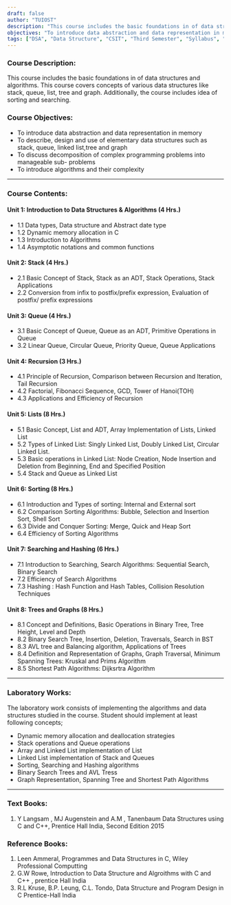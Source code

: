 ```yaml
---
draft: false
author: "TUIOST"
description: "This course includes the basic foundations in of data structures and algorithms. This course covers concepts of various data structures like stack, queue, list, tree and graph. Additionally, the course includes idea of sorting and searching."
objectives: "To introduce data abstraction and data representation in memory, To describe, design and use of elementary data structures such as stack, queue, linked list, tree and graph, To discuss decomposition of complex programming problems into manageable sub-problems, To introduce algorithms and their complexity"
tags: ["DSA", "Data Structure", "CSIT", "Third Semester", "Syllabus", "TU"]
---
```


### Course Description:

This course includes the basic foundations in of data structures and algorithms. This course covers concepts of various data structures like stack, queue, list, tree and graph. Additionally, the course includes idea of sorting and searching.

### Course Objectives:

- To introduce data abstraction and data representation in memory
- To describe, design and use of elementary data structures such as stack, queue, linked list,tree and graph
- To discuss decomposition of complex programming problems into manageable sub-
  problems
- To introduce algorithms and their complexity

<hr>

### Course Contents:

#### Unit 1: Introduction to Data Structures & Algorithms (4 Hrs.)

- 1.1 Data types, Data structure and Abstract date type
- 1.2 Dynamic memory allocation in C
- 1.3 Introduction to Algorithms
- 1.4 Asymptotic notations and common functions

#### Unit 2: Stack (4 Hrs.)

- 2.1 Basic Concept of Stack, Stack as an ADT, Stack Operations, Stack Applications
- 2.2 Conversion from infix to postfix/prefix expression, Evaluation of postfix/ prefix
  expressions

#### Unit 3: Queue (4 Hrs.)

- 3.1 Basic Concept of Queue, Queue as an ADT, Primitive Operations in Queue
- 3.2 Linear Queue, Circular Queue, Priority Queue, Queue Applications

#### Unit 4: Recursion (3 Hrs.)

- 4.1 Principle of Recursion, Comparison between Recursion and Iteration, Tail Recursion
- 4.2 Factorial, Fibonacci Sequence, GCD, Tower of Hanoi(TOH)
- 4.3 Applications and Efficiency of Recursion

#### Unit 5: Lists (8 Hrs.)

- 5.1 Basic Concept, List and ADT, Array Implementation of Lists, Linked List
- 5.2 Types of Linked List: Singly Linked List, Doubly Linked List, Circular Linked List.
- 5.3 Basic operations in Linked List: Node Creation, Node Insertion and Deletion from
  Beginning, End and Specified Position
- 5.4 Stack and Queue as Linked List

#### Unit 6: Sorting (8 Hrs.)

- 6.1 Introduction and Types of sorting: Internal and External sort
- 6.2 Comparison Sorting Algorithms: Bubble, Selection and Insertion Sort, Shell Sort
- 6.3 Divide and Conquer Sorting: Merge, Quick and Heap Sort
- 6.4 Efficiency of Sorting Algorithms

#### Unit 7: Searching and Hashing (6 Hrs.)

- 7.1 Introduction to Searching, Search Algorithms: Sequential Search, Binary Search
- 7.2 Efficiency of Search Algorithms
- 7.3 Hashing : Hash Function and Hash Tables, Collision Resolution Techniques

#### Unit 8: Trees and Graphs (8 Hrs.)

- 8.1 Concept and Definitions, Basic Operations in Binary Tree, Tree Height, Level and Depth
- 8.2 Binary Search Tree, Insertion, Deletion, Traversals, Search in BST
- 8.3 AVL tree and Balancing algorithm, Applications of Trees
- 8.4 Definition and Representation of Graphs, Graph Traversal, Minimum Spanning Trees:
  Kruskal and Prims Algorithm
- 8.5 Shortest Path Algorithms: Dijksrtra Algorithm

<hr>

### Laboratory Works:

The laboratory work consists of implementing the algorithms and data structures studied in the
course. Student should implement at least following concepts;

- Dynamic memory allocation and deallocation strategies
- Stack operations and Queue operations
- Array and Linked List implementation of List
- Linked List implementation of Stack and Queues
- Sorting, Searching and Hashing algorithms
- Binary Search Trees and AVL Tress
- Graph Representation, Spanning Tree and Shortest Path Algorithms

<hr>

### Text Books:

1. Y Langsam , MJ Augenstein and A.M , Tanenbaum Data Structures using C and C++, Prentice Hall India, Second Edition 2015

### Reference Books:

1. Leen Ammeral, Programmes and Data Structures in C, Wiley Professional Computting
2. G.W Rowe, Introduction to Data Structure and Algroithms with C and C++ , prentice Hall India
3. R.L Kruse, B.P. Leung, C.L. Tondo, Data Structure and Program Design in C Prentice-Hall India
